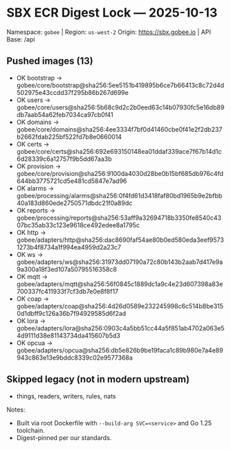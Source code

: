 # SBX ECR Digest Lock — 2025-10-13
Namespace: `gobee`  |  Region: `us-west-2`
Origin: https://sbx.gobee.io  |  API Base: /api

## Pushed images (13)
- OK   bootstrap -> gobee/core/bootstrap@sha256:5ee5151b419895b6ce7b66413c8c72d4d502975e43ccdd37f295b86b267d699e
- OK   users -> gobee/core/users@sha256:5b68c9d2c2b0eed63c14b07930fc5e16db89db7aab54a62feb7034ca97cb0f41
- OK   domains -> gobee/core/domains@sha256:4ee3334f7bf0d41460cbe0f41e2f2db237b2662fdab225bf522fd7b8e0660014
- OK   certs -> gobee/core/certs@sha256:692e693150148ea01ddaf339ace7f67b14d1c6d28339c6a12757f9b5dd67aa3b
- OK   provision -> gobee/core/provision@sha256:9100da4030d28be0b15bf685db976c4fd644bb3775721cd5e481cd5847e7ad96
- OK   alarms -> gobee/processing/alarms@sha256:0f4fd61d3418faf80bd1965b9e2bfbb40a183d860ede2750571dbdc21f0a89dc
- OK   reports -> gobee/processing/reports@sha256:53aff9a32694718b3350fe8540c4307bc35ab33c123e9618ce492edee8a1795c
- OK   http -> gobee/adapters/http@sha256:dac8690faf54ae80b0ed580eda3eef95731273b4f8734a1f994ea4959d2a23c7
- OK   ws -> gobee/adapters/ws@sha256:31973dd07190a72c80b143b2aab7d417e9a9a300a18f3ed107a50795516358c8
- OK   mqtt -> gobee/adapters/mqtt@sha256:56f0845c1889dc1a9c4e23d607398a83e700337fc411933f7cf3db7e0e8f8f17
- OK   coap -> gobee/adapters/coap@sha256:4d26d0589e232245998c6c514b8be3150d1dbff9c126a36b7f94929585d6f2ad
- OK   lora -> gobee/adapters/lora@sha256:0903c4a5bb51cc44a5f851ab4702a063e54d9111d38e81143734da415607b5d3
- OK   opcua -> gobee/adapters/opcua@sha256:db5e826b9be19faca1c89b980e7a4e89943c863e13e9bddc8339c02e9577368a

## Skipped legacy (not in modern upstream)
- things, readers, writers, rules, nats

Notes:
- Built via root Dockerfile with `--build-arg SVC=<service>` and Go 1.25 toolchain.
- Digest-pinned per our standards.

